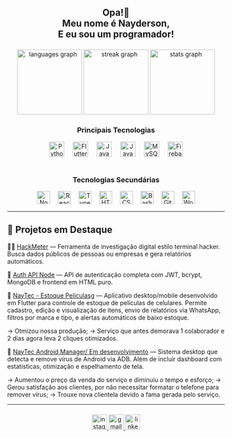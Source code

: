 <h2 align="center"> Opa!👋 <br>Meu nome é Nayderson, <br> E eu sou um programador!</h2>

###

<div align="center">
  <img src="https://github-readme-stats.vercel.app/api/top-langs?username=Nerdzter&locale=en&hide_title=false&layout=compact&card_width=320&langs_count=5&theme=dracula&hide_border=false" height="150" alt="languages graph"  />
  <img src="https://streak-stats.demolab.com?user=Nerdzter&locale=en&mode=daily&theme=dracula&hide_border=false&border_radius=5" height="150" alt="streak graph"  />
  <img src="https://github-readme-stats.vercel.app/api?username=Nerdzter&hide_title=false&hide_rank=false&show_icons=true&include_all_commits=true&count_private=true&disable_animations=false&theme=dracula&locale=en&hide_border=false" height="150" alt="stats graph"  />
</div>

###

<h3 align="center">Principais Tecnologias</h3>
<div align="center">
  <img src="https://cdn.jsdelivr.net/gh/devicons/devicon/icons/python/python-original.svg" height="35" alt="Python" />
  <img width="12" />
  <img src="https://cdn.jsdelivr.net/gh/devicons/devicon/icons/flutter/flutter-original.svg" height="35" alt="Flutter" />
  <img width="12" />
  <img src="https://cdn.jsdelivr.net/gh/devicons/devicon/icons/javascript/javascript-original.svg" height="35" alt="JavaScript" />
  <img width="12" />
  <img src="https://cdn.jsdelivr.net/gh/devicons/devicon/icons/java/java-original.svg" height="35" alt="Java" />
  <img width="12" />
  <img src="https://cdn.jsdelivr.net/gh/devicons/devicon/icons/mysql/mysql-original.svg" height="35" alt="MySQL" />
  <img width="12" />
  <img src="https://cdn.jsdelivr.net/gh/devicons/devicon/icons/firebase/firebase-plain.svg" height="35" alt="Firebase" />
</div>

<br />

<h3 align="center">Tecnologias Secundárias</h3>
<div align="center">
  <img src="https://cdn.jsdelivr.net/gh/devicons/devicon/icons/nodejs/nodejs-original.svg" height="30" alt="Node.js" />
  <img width="10" />
  <img src="https://cdn.jsdelivr.net/gh/devicons/devicon/icons/react/react-original.svg" height="30" alt="React" />
  <img width="10" />
  <img src="https://cdn.jsdelivr.net/gh/devicons/devicon/icons/typescript/typescript-original.svg" height="30" alt="TypeScript" />
  <img width="10" />
  <img src="https://cdn.jsdelivr.net/gh/devicons/devicon/icons/html5/html5-original.svg" height="30" alt="HTML5" />
  <img width="10" />
  <img src="https://cdn.jsdelivr.net/gh/devicons/devicon/icons/css3/css3-original.svg" height="30" alt="CSS3" />
  <img width="10" />
  <img src="https://cdn.jsdelivr.net/gh/devicons/devicon/icons/bash/bash-original.svg" height="30" alt="Bash" />
  <img width="10" />
  <img src="https://cdn.jsdelivr.net/gh/devicons/devicon/icons/git/git-original.svg" height="30" alt="Git" />
  <img width="10" />
  <img src="https://cdn.jsdelivr.net/gh/devicons/devicon/icons/wordpress/wordpress-original.svg" height="30" alt="WordPress" />
</div>


---

## 🧩 Projetos em Destaque 

🕵️‍♂️ [HackMeter](https://github.com/Nerdzter/HackMeter) — Ferramenta de investigação digital estilo terminal hacker. Busca dados públicos de pessoas ou empresas e gera relatórios automáticos.

🔐 [Auth API Node](https://github.com/Nerdzter/auth-api-node) — API de autenticação completa com JWT, bcrypt, MongoDB e frontend em HTML puro.

📱 [NayTec - Estoque Peliculasg](https://github.com/Nerdzter/EstoquePeliculas) — Aplicativo desktop/mobile desenvolvido em Flutter para controle de estoque de películas de celulares.
Permite cadastro, edição e visualização de itens, envio de relatórios via WhatsApp, filtros por marca e tipo, e alertas automáticos de baixo estoque.

-> Otmizou nossa produção;
-> Serviço que antes demorava 1 colaborador e 2 dias agora leva 2 cliques otimizados.

📱 [NayTec Android Manager/ Em desenvolvimento](https://github.com/Nerdzter/NayTec-Android-Manager) — Sistema desktop que detecta e remove vírus de Android via ADB. Além de incluir dashboard com estatísticas, otimização e espelhamento de tela.

-> Aumentou o preço da venda do serviço e diminuiu o tempo e esforço;
-> Gerou satisfação aos clientes, por não necessitar formatar o telefone para remover vírus;
-> Trouxe nova clientela devido a fama gerada pelo serviço.

---
###

<div align="center">
  <!-- Link para o Instagram -->
  <a href="https://instagram.com/eunayderson" target="_blank">
    <img src="https://img.shields.io/static/v1?message=Instagram&logo=instagram&label=&color=E4405F&logoColor=white&labelColor=&style=for-the-badge" height="35" alt="instagram logo"/>
  </a>
  
  <!-- Link para o Gmail -->
  <a href="mailto:nayderson.contato@gmail.com">
    <img src="https://img.shields.io/static/v1?message=Gmail&logo=gmail&label=&color=D14836&logoColor=white&labelColor=&style=for-the-badge" height="35" alt="gmail logo"/>
  </a>
  
  <!-- Link para o LinkedIn -->
  <a href="https://br.linkedin.com/in/nayderson-oliveira-751ba6217" target="_blank">
    <img src="https://img.shields.io/static/v1?message=LinkedIn&logo=linkedin&label=&color=0077B5&logoColor=white&labelColor=&style=for-the-badge" height="35" alt="linkedin logo"/>
  </a>
</div>


###



###
